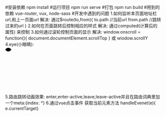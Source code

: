 #安装依赖
npm install
#运行项目
npm run serve
#打包
npm run build
#用到的依赖
vue-router,
vux,
node-sass
#开发中遇到的问题
1.如何监听本页面地址栏url,和上一页面url
    解决: 通过$route(to,from){
            to.path     //当前url
            from.path   //跳转过来的url
            }
2.如何在页面跳转后控制相应的样式
    解决: 通过computed(计算后的属性) 来控制
3.如何通过滚轮控制页面的显示
    解决: window.onscroll = function(){
        document.documentElement.scrollTop
    }
    或 wiodow.scrollY
4.eye(小眼睛): <svg width="100%" height="100%" version="1.1" xmlns="http://www.w3.org/2000/svg">
        <path class="eye_outer" d="M0 8 C6 0,14 0,20 8, 14 16,6 16, 0 8 z"></path>
        <circle class="eye_inner" cx="10" cy="8" r="3"></circle>
    </svg>
5.路由跳转动画效果:
enter,enter-active,leave,leave-active并且在路由词典里加一个meta:{index: *}
6.通过vue点击事件 获取当前元素方法   handleEvenet(e){ e.currentTarget}